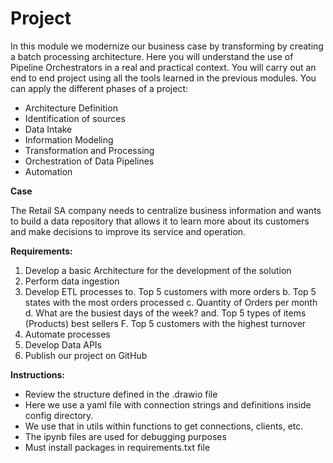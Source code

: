 # Project

In this module we modernize our business case by transforming by creating a batch processing architecture. Here you will understand the use of Pipeline Orchestrators in a real and practical context.
You will carry out an end to end project using all the tools learned in the previous modules. You can apply the different phases of a project:

* Architecture Definition 
* Identification of sources
* Data Intake
* Information Modeling
* Transformation and Processing
* Orchestration of Data Pipelines
* Automation

**Case**

The Retail SA company needs to centralize business information and wants to build a data repository that allows it to learn more about its customers and make decisions to improve its service and operation.

**Requirements:**
1. Develop a basic Architecture for the development of the solution
2. Perform data ingestion
3. Develop ETL processes
to. Top 5 customers with more orders
b. Top 5 states with the most orders processed
c. Quantity of Orders per month
d. What are the busiest days of the week?
and. Top 5 types of items (Products) best sellers
F. Top 5 customers with the highest turnover
4. Automate processes
5. Develop Data APIs
6. Publish our project on GitHub

**Instructions:**
* Review the structure defined in the .drawio file
* Here we use a yaml file with connection strings and definitions inside config directory.
* We use that in utils within functions to get connections, clients, etc.
* The ipynb files are used for debugging purposes
* Must install packages in requirements.txt file